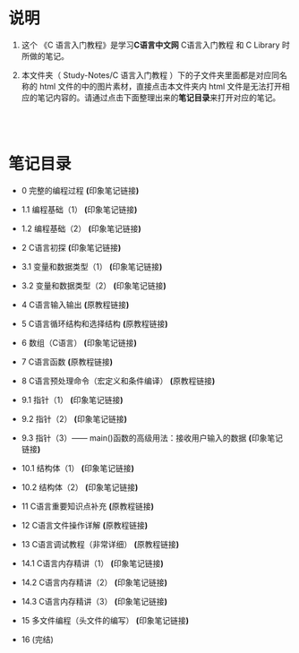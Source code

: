 # 说明
1. 这个 《C 语言入门教程》是学习**C语言中文网** <a href="http://c.biancheng.net/c/" style="text-decoration:none">C语言入门教程</a> 和 <a href="https://cplusplus.com/reference/clibrary/" style="text-decoration:none">C Library</a> 时所做的笔记。

2. 本文件夹（ Study-Notes/C 语言入门教程 ）下的子文件夹里面都是对应同名称的 html 文件的中的图片素材，直接点击本文件夹内 html 文件是无法打开相应的笔记内容的。请通过点击下面整理出来的**笔记目录**来打开对应的笔记。

<br>
<br>

# 笔记目录
* <a href="https://abrachan.github.io/Study-Notes/C%20语言入门教程/0_完整的编程过程.html" style="text-decoration:none">0 完整的编程过程</a> **(**<a href="https://app.yinxiang.com/shard/s22/nl/24419242/9f89528c-8b36-4485-b9a8-c71ad003c026" style="text-decoration:none">印象笔记链接</a>**)**

* <a href="https://abrachan.github.io/Study-Notes/C%20语言入门教程/1_编程基础（1）.html" style="text-decoration:none">1.1 编程基础（1）</a> **(**<a href="https://app.yinxiang.com/shard/s22/nl/24419242/4d09142c-1362-4a5d-a348-a63ada988047" style="text-decoration:none">印象笔记链接</a>**)**

* <a href="https://abrachan.github.io/Study-Notes/C%20语言入门教程/1_编程基础（2）.html" style="text-decoration:none">1.2 编程基础（2）</a> **(**<a href="https://app.yinxiang.com/shard/s22/nl/24419242/97255a48-ed2a-40e5-a652-6d4620d311f2" style="text-decoration:none">印象笔记链接</a>**)**

* <a href="https://abrachan.github.io/Study-Notes/C%20语言入门教程/2_C语言初探.html" style="text-decoration:none">2 C语言初探</a> **(**<a href="https://app.yinxiang.com/shard/s22/nl/24419242/2804217f-fe8c-49a0-bc75-eb1e5c496bfe" style="text-decoration:none">印象笔记链接</a>**)**

* <a href="https://abrachan.github.io/Study-Notes/C%20语言入门教程/3_变量和数据类型（1）.html" style="text-decoration:none">3.1 变量和数据类型（1）</a> **(**<a href="https://app.yinxiang.com/shard/s22/nl/24419242/e7ea513d-df3f-4cab-8a5d-badf72df3fe0" style="text-decoration:none">印象笔记链接</a>**)**

* <a href="https://abrachan.github.io/Study-Notes/C%20语言入门教程/3_变量和数据类型（2）.html" style="text-decoration:none">3.2 变量和数据类型（2）</a> **(**<a href="https://app.yinxiang.com/shard/s22/nl/24419242/ab8414be-bf97-42f3-8ad4-20ae714700bf" style="text-decoration:none">印象笔记链接</a>**)**

* <a href="https://abrachan.github.io/Study-Notes/C%20语言入门教程/4_C语言输入输出.html" style="text-decoration:none">4 C语言输入输出</a> **(**<a href="http://c.biancheng.net/c/31/" style="text-decoration:none">原教程链接</a>**)**

* 5 C语言循环结构和选择结构 **(**<a href="http://c.biancheng.net/c/32/" style="text-decoration:none">原教程链接</a>**)**

* <a href="https://abrachan.github.io/Study-Notes/C%20语言入门教程/6_数组（C语言）.html" style="text-decoration:none">6 数组（C语言）</a> **(**<a href="https://app.yinxiang.com/shard/s22/nl/24419242/4e96af7b-dabe-44e6-a44a-5cfe895080ba" style="text-decoration:none">印象笔记链接</a>**)**

* <a href="https://abrachan.github.io/Study-Notes/C%20语言入门教程/7_C语言函数.html" style="text-decoration:none">7 C语言函数</a> **(**<a href="http://c.biancheng.net/c/71/" style="text-decoration:none">原教程链接</a>**)**

* 8 C语言预处理命令（宏定义和条件编译） **(**<a href="http://c.biancheng.net/c/75/" style="text-decoration:none">原教程链接</a>**)**

* <a href="https://abrachan.github.io/Study-Notes/C%20语言入门教程/9_指针（1）.html" style="text-decoration:none">9.1 指针（1）</a> **(**<a href="https://app.yinxiang.com/shard/s22/nl/24419242/fdea8471-7b56-4ebc-bc99-bbafda11ad29" style="text-decoration:none">印象笔记链接</a>**)**

* <a href="https://abrachan.github.io/Study-Notes/C%20语言入门教程/9_指针（2）.html" style="text-decoration:none">9.2 指针（2）</a> **(**<a href="https://app.yinxiang.com/shard/s22/nl/24419242/9e643a24-9020-42e1-b46b-3376363fd4f2" style="text-decoration:none">印象笔记链接</a>**)**

* <a href="https://abrachan.github.io/Study-Notes/C%20语言入门教程/9_指针（3）__main()函数的高级用法：接收用户输入的数据.html" style="text-decoration:none">9.3 指针（3）—— main()函数的高级用法：接收用户输入的数据</a> **(**<a href="https://app.yinxiang.com/shard/s22/nl/24419242/0d57ea83-aea5-4600-b9fa-a5665e024d25" style="text-decoration:none">印象笔记链接</a>**)**

* <a href="https://abrachan.github.io/Study-Notes/C%20语言入门教程/10_结构体（1）.html" style="text-decoration:none">10.1 结构体（1）</a> **(**<a href="https://app.yinxiang.com/shard/s22/nl/24419242/68c00258-0f8b-4d22-bb7e-87b60930e4b0" style="text-decoration:none">印象笔记链接</a>**)**

* <a href="https://abrachan.github.io/Study-Notes/C%20语言入门教程/10_结构体（2）.html" style="text-decoration:none">10.2 结构体（2）</a> **(**<a href="https://app.yinxiang.com/shard/s22/nl/24419242/156b845d-e4b7-4c8e-9693-c4a14bb660a6" style="text-decoration:none">印象笔记链接</a>**)**

* 11 C语言重要知识点补充 **(**<a href="http://c.biancheng.net/c/105/" style="text-decoration:none">原教程链接</a>**)**

* 12 C语言文件操作详解 **(**<a href="http://c.biancheng.net/c/110/" style="text-decoration:none">原教程链接</a>**)**

* 13 C语言调试教程（非常详细） **(**<a href="http://c.biancheng.net/c/130/" style="text-decoration:none">原教程链接</a>**)**

* <a href="https://abrachan.github.io/Study-Notes/C%20语言入门教程/14_C语言内存精讲（1）.html" style="text-decoration:none">14.1 C语言内存精讲（1）</a> **(**<a href="https://app.yinxiang.com/shard/s22/nl/24419242/d3242bcd-91aa-4d65-a362-906699317fe6" style="text-decoration:none">印象笔记链接</a>**)**

* <a href="https://abrachan.github.io/Study-Notes/C%20语言入门教程/14_C语言内存精讲（2）.html" style="text-decoration:none">14.2 C语言内存精讲（2）</a> **(**<a href="https://app.yinxiang.com/shard/s22/nl/24419242/35d482e0-8c71-4ace-b86d-4dec096d319e" style="text-decoration:none">印象笔记链接</a>**)**

* <a href="https://abrachan.github.io/Study-Notes/C%20语言入门教程/14_C语言内存精讲（3）.html" style="text-decoration:none">14.3 C语言内存精讲（3）</a> **(**<a href="https://app.yinxiang.com/shard/s22/nl/24419242/2a7c1231-c2a9-45ca-b15f-c7ba9eb77a1b" style="text-decoration:none">印象笔记链接</a>**)**

* <a href="https://abrachan.github.io/Study-Notes/C%20语言入门教程/15_多文件编程（头文件的编写）.html" style="text-decoration:none">15 多文件编程（头文件的编写）</a> **(**<a href="https://app.yinxiang.com/shard/s22/nl/24419242/19db815e-d0e5-42e5-8e95-fc37bf744371" style="text-decoration:none">印象笔记链接</a>**)**

* 16 (完结)

